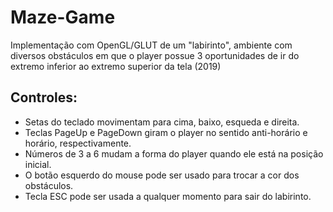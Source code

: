 # Maze-Game
Implementação com OpenGL/GLUT de um "labirinto", ambiente com diversos obstáculos em que o player possue 3 oportunidades de ir do extremo inferior ao extremo superior da tela (2019)

## Controles:
- Setas do teclado movimentam para cima, baixo, esqueda e direita.
- Teclas PageUp e PageDown giram o player no sentido anti-horário e horário, respectivamente.
- Números de 3 a 6 mudam a forma do player quando ele está na posição inicial.
- O botão esquerdo do mouse pode ser usado para trocar a cor dos obstáculos.
- Tecla ESC pode ser usada a qualquer momento para sair do labirinto.
